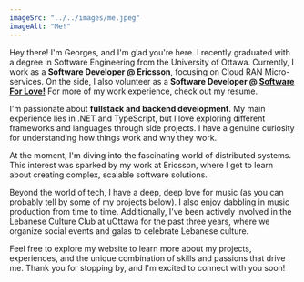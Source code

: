 ```yaml
---
imageSrc: "../../images/me.jpeg"
imageAlt: "Me!"
---
```

Hey there! I'm Georges, and I'm glad you're here. I recently graduated with a degree in Software Engineering from the University of Ottawa. Currently, I work as a **Software Developer @ Ericsson**, focusing on Cloud RAN Micro-services. On the side, I also volunteer as a **Software Developer @ [Software For Love!](https://www.softwareforlove.com/)** For more of my work experience, check out my resume.

I'm passionate about **fullstack and backend development**. My main experience lies in .NET and TypeScript, but I love exploring different frameworks and languages through side projects. I have a genuine curiosity for understanding how things work and why they work.

At the moment, I'm diving into the fascinating world of distributed systems. This interest was sparked by my work at Ericsson, where I get to learn about creating complex, scalable software solutions.

Beyond the world of tech, I have a deep, deep love for music (as you can probably tell by some of my projects below). I also enjoy dabbling in music production from time to time. Additionally, I've been actively involved in the Lebanese Culture Club at uOttawa for the past three years, where we organize social events and galas to celebrate Lebanese culture.

Feel free to explore my website to learn more about my projects, experiences, and the unique combination of skills and passions that drive me. Thank you for stopping by, and I'm excited to connect with you soon!

